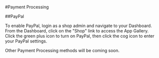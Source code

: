 #Payment Processing

##PayPal

To enable PayPal, login as a shop admin and navigate to your Dashboard. From the Dashboard, click on the "Shop" link to access the App Gallery. Click the green plus icon to turn on PayPal, then click the cog icon to enter your PayPal settings.

Other Payment Processing methods will be coming soon.
